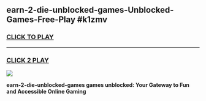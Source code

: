 
## earn-2-die-unblocked-games-Unblocked-Games-Free-Play #k1zmv
<h3>
<a href="https://us.freeplayer.one?title=earn-2-die-unblocked-games&ref=9M">CLICK TO PLAY</a></h3>
<hr>

<h3>
<a href="https://us.freeplayer.one?title=earn-2-die-unblocked-games&ref=9M">CLICK 2 PLAY</a>
  
</h3>

<a href="https://us.freeplayer.one?title=earn-2-die-unblocked-games&ref=9M"><img src="https://clearcache.store/games.png"></a>


**earn-2-die-unblocked-games games unblocked: Your Gateway to Fun and Accessible Online Gaming**
